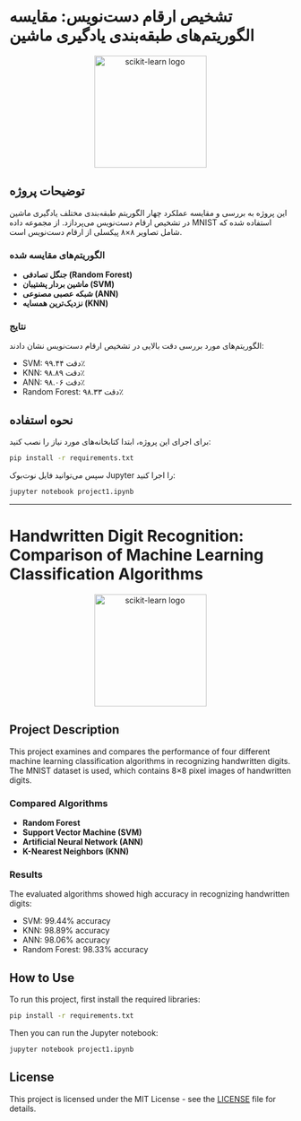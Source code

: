 # تشخیص ارقام دست‌نویس: مقایسه الگوریتم‌های طبقه‌بندی یادگیری ماشین

<p align="center">
  <img src="https://raw.githubusercontent.com/scikit-learn/scikit-learn/main/doc/logos/scikit-learn-logo.png" width="200" alt="scikit-learn logo">
</p>

## توضیحات پروژه
این پروژه به بررسی و مقایسه عملکرد چهار الگوریتم طبقه‌بندی مختلف یادگیری ماشین در تشخیص ارقام دست‌نویس می‌پردازد. از مجموعه داده MNIST استفاده شده که شامل تصاویر ۸×۸ پیکسلی از ارقام دست‌نویس است.

### الگوریتم‌های مقایسه شده
- **جنگل تصادفی (Random Forest)**
- **ماشین بردار پشتیبان (SVM)**
- **شبکه عصبی مصنوعی (ANN)**
- **نزدیک‌ترین همسایه (KNN)**

### نتایج
الگوریتم‌های مورد بررسی دقت بالایی در تشخیص ارقام دست‌نویس نشان دادند:
- SVM: دقت ۹۹.۴۴٪
- KNN: دقت ۹۸.۸۹٪
- ANN: دقت ۹۸.۰۶٪
- Random Forest: دقت ۹۸.۳۳٪

## نحوه استفاده
برای اجرای این پروژه، ابتدا کتابخانه‌های مورد نیاز را نصب کنید:
```bash
pip install -r requirements.txt
```

سپس می‌توانید فایل نوت‌بوک Jupyter را اجرا کنید:
```bash
jupyter notebook project1.ipynb
```

---

# Handwritten Digit Recognition: Comparison of Machine Learning Classification Algorithms

<p align="center">
  <img src="https://raw.githubusercontent.com/scikit-learn/scikit-learn/main/doc/logos/scikit-learn-logo.png" width="200" alt="scikit-learn logo">
</p>

## Project Description
This project examines and compares the performance of four different machine learning classification algorithms in recognizing handwritten digits. The MNIST dataset is used, which contains 8×8 pixel images of handwritten digits.

### Compared Algorithms
- **Random Forest**
- **Support Vector Machine (SVM)**
- **Artificial Neural Network (ANN)**
- **K-Nearest Neighbors (KNN)**

### Results
The evaluated algorithms showed high accuracy in recognizing handwritten digits:
- SVM: 99.44% accuracy
- KNN: 98.89% accuracy
- ANN: 98.06% accuracy
- Random Forest: 98.33% accuracy

## How to Use
To run this project, first install the required libraries:
```bash
pip install -r requirements.txt
```

Then you can run the Jupyter notebook:
```bash
jupyter notebook project1.ipynb
```

## License
This project is licensed under the MIT License - see the [LICENSE](LICENSE) file for details. 